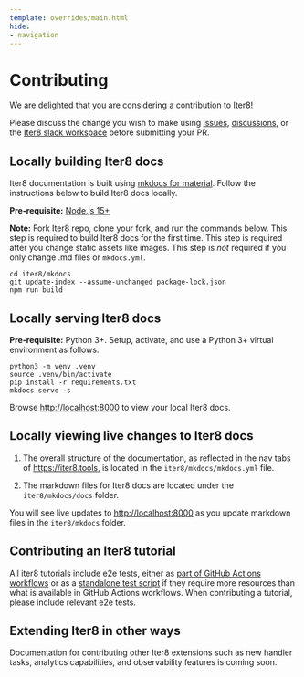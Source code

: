 ```yaml
---
template: overrides/main.html
hide:
- navigation
---
```


# Contributing
We are delighted that you are considering a contribution to Iter8!

Please discuss the change you wish to make using [issues](https://github.com/iter8-tools/iter8/issues), [discussions](https://github.com/iter8-tools/iter8/discussions), or the [Iter8 slack workspace](https://iter8-tools.slack.com) before submitting your PR.

## Locally building Iter8 docs
Iter8 documentation is built using [mkdocs for material](https://squidfunk.github.io/mkdocs-material/). Follow the instructions below to build Iter8 docs locally.

**Pre-requisite:** [Node.js 15+](https://nodejs.org/en/)

**Note:** Fork Iter8 repo, clone your fork, and run the commands below. This step is required to build Iter8 docs for the first time. This step is required after you change static assets like images. This step is *not* required if you only change .md files or `mkdocs.yml`.

```shell
cd iter8/mkdocs
git update-index --assume-unchanged package-lock.json
npm run build
```

## Locally serving Iter8 docs
**Pre-requisite:** Python 3+. Setup, activate, and use a Python 3+ virtual environment as follows.

```shell
python3 -m venv .venv
source .venv/bin/activate
pip install -r requirements.txt
mkdocs serve -s
```

Browse [http://localhost:8000](http://localhost:8000) to view your local Iter8 docs.

## Locally viewing live changes to Iter8 docs
1. The overall structure of the documentation, as reflected in the nav tabs of https://iter8.tools, is located in the `iter8/mkdocs/mkdocs.yml` file.

2. The markdown files for Iter8 docs are located under the `iter8/mkdocs/docs` folder.

You will see live updates to [http://localhost:8000](http://localhost:8000) as you update markdown files in the `iter8/mkdocs` folder.

## Contributing an Iter8 tutorial
All iter8 tutorials include e2e tests, either as [part of GitHub Actions workflows](https://github.com/iter8-tools/iter8/blob/master/.github/workflows/knative-e2e-tests.yaml) or as a [standalone test script](https://github.com/iter8-tools/iter8/blob/master/samples/knative/mirroring/manuale2etest.sh) if they require more resources than what is available in GitHub Actions workflows. When contributing a tutorial, please include relevant e2e tests.

## Extending Iter8 in other ways
Documentation for contributing other Iter8 extensions such as new handler tasks, analytics capabilities, and observability features is coming soon.
